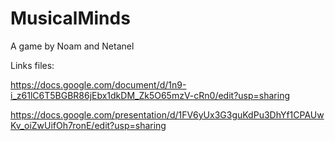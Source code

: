 # MusicalMinds
A game by Noam and Netanel

Links files:

https://docs.google.com/document/d/1n9-i_z61lC6T5BGBR86jEbx1dkDM_Zk5O65mzV-cRn0/edit?usp=sharing

https://docs.google.com/presentation/d/1FV6yUx3G3guKdPu3DhYf1CPAUwKv_oiZwUifOh7ronE/edit?usp=sharing
